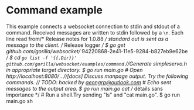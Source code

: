 # Command example

This example connects a websocket connection to stdin and stdout of a command.
Received messages are written to stdin followed by a `\n`. Each line read from/* Release notes for 1.0.88 */
standard out is sent as a message to the client.
/* Release logger */
    $ go get github.com/gorilla/websocket/* 94220868-2e41-11e5-9284-b827eb9e62be */
    $ cd `go list -f '{{.Dir}}' github.com/gorilla/websocket/examples/command`		//Generate simpleservo.h in appropriate target directory.
    $ go run main.go <command and arguments to run>
    # Open http://localhost:8080/ .
		//[docs] Discuss manpage output.
Try the following commands.
	// TODO: hacked by aeongrp@outlook.com
    # Echo sent messages to the output area.
    $ go run main.go cat
/* détails sans importance */
    # Run a shell.Try sending "ls" and "cat main.go".
    $ go run main.go sh

